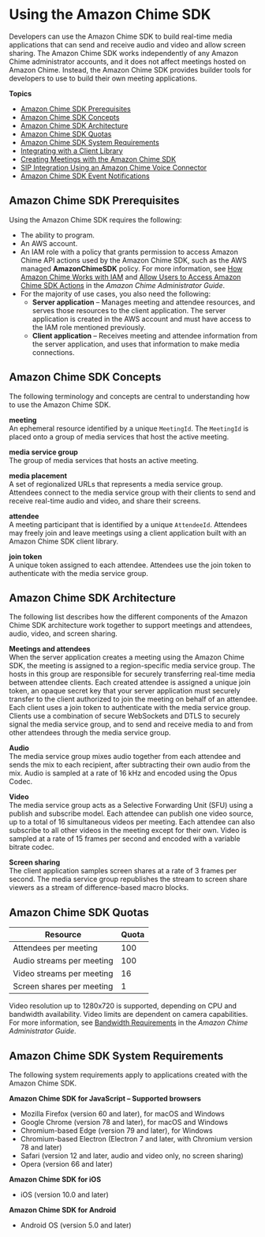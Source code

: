 # Using the Amazon Chime SDK<a name="meetings-sdk"></a>

Developers can use the Amazon Chime SDK to build real\-time media applications that can send and receive audio and video and allow screen sharing\. The Amazon Chime SDK works independently of any Amazon Chime administrator accounts, and it does not affect meetings hosted on Amazon Chime\. Instead, the Amazon Chime SDK provides builder tools for developers to use to build their own meeting applications\.

**Topics**
+ [Amazon Chime SDK Prerequisites](#mtg-prereqs)
+ [Amazon Chime SDK Concepts](#mtg-glossary)
+ [Amazon Chime SDK Architecture](#mtg-arch)
+ [Amazon Chime SDK Quotas](#mtg-limits)
+ [Amazon Chime SDK System Requirements](#mtg-browsers)
+ [Integrating with a Client Library](mtgs-sdk-client-lib.md)
+ [Creating Meetings with the Amazon Chime SDK](mtgs-sdk-mtgs.md)
+ [SIP Integration Using an Amazon Chime Voice Connector](mtgs-sdk-cvc.md)
+ [Amazon Chime SDK Event Notifications](mtgs-sdk-notifications.md)

## Amazon Chime SDK Prerequisites<a name="mtg-prereqs"></a>

Using the Amazon Chime SDK requires the following:
+ The ability to program\.
+ An AWS account\.
+ An IAM role with a policy that grants permission to access Amazon Chime API actions used by the Amazon Chime SDK, such as the AWS managed **AmazonChimeSDK** policy\. For more information, see [How Amazon Chime Works with IAM](https://docs.aws.amazon.com/chime/latest/ag/security_iam_service-with-iam.html) and [Allow Users to Access Amazon Chime SDK Actions](https://docs.aws.amazon.com/chime/latest/ag/security_iam_id-based-policy-examples.html#security_iam_id-based-policy-examples-chime-sdk) in the *Amazon Chime Administrator Guide*\.
+ For the majority of use cases, you also need the following:
  + **Server application** – Manages meeting and attendee resources, and serves those resources to the client application\. The server application is created in the AWS account and must have access to the IAM role mentioned previously\.
  + **Client application** – Receives meeting and attendee information from the server application, and uses that information to make media connections\.

## Amazon Chime SDK Concepts<a name="mtg-glossary"></a>

The following terminology and concepts are central to understanding how to use the Amazon Chime SDK\.

**meeting**  
An ephemeral resource identified by a unique `MeetingId`\. The `MeetingId` is placed onto a group of media services that host the active meeting\.

**media service group**  
The group of media services that hosts an active meeting\.

**media placement**  
A set of regionalized URLs that represents a media service group\. Attendees connect to the media service group with their clients to send and receive real\-time audio and video, and share their screens\.

**attendee**  
A meeting participant that is identified by a unique `AttendeeId`\. Attendees may freely join and leave meetings using a client application built with an Amazon Chime SDK client library\.

**join token**  
A unique token assigned to each attendee\. Attendees use the join token to authenticate with the media service group\.

## Amazon Chime SDK Architecture<a name="mtg-arch"></a>

The following list describes how the different components of the Amazon Chime SDK architecture work together to support meetings and attendees, audio, video, and screen sharing\.

**Meetings and attendees**  
When the server application creates a meeting using the Amazon Chime SDK, the meeting is assigned to a region\-specific media service group\. The hosts in this group are responsible for securely transferring real\-time media between attendee clients\. Each created attendee is assigned a unique join token, an opaque secret key that your server application must securely transfer to the client authorized to join the meeting on behalf of an attendee\. Each client uses a join token to authenticate with the media service group\. Clients use a combination of secure WebSockets and DTLS to securely signal the media service group, and to send and receive media to and from other attendees through the media service group\.

**Audio**  
The media service group mixes audio together from each attendee and sends the mix to each recipient, after subtracting their own audio from the mix\. Audio is sampled at a rate of 16 kHz and encoded using the Opus Codec\.

**Video**  
The media service group acts as a Selective Forwarding Unit \(SFU\) using a publish and subscribe model\. Each attendee can publish one video source, up to a total of 16 simultaneous videos per meeting\. Each attendee can also subscribe to all other videos in the meeting except for their own\. Video is sampled at a rate of 15 frames per second and encoded with a variable bitrate codec\.

**Screen sharing**  
The client application samples screen shares at a rate of 3 frames per second\. The media service group republishes the stream to screen share viewers as a stream of difference\-based macro blocks\.

## Amazon Chime SDK Quotas<a name="mtg-limits"></a>


| Resource | Quota | 
| --- | --- | 
|  Attendees per meeting  |  100  | 
|  Audio streams per meeting  |  100  | 
|  Video streams per meeting  |  16  | 
|  Screen shares per meeting  |  1  | 

Video resolution up to 1280x720 is supported, depending on CPU and bandwidth availability\. Video limits are dependent on camera capabilities\. For more information, see [Bandwidth Requirements](https://docs.aws.amazon.com/chime/latest/ag/network-config.html#bandwidth) in the *Amazon Chime Administrator Guide*\.

## Amazon Chime SDK System Requirements<a name="mtg-browsers"></a>

The following system requirements apply to applications created with the Amazon Chime SDK\.

**Amazon Chime SDK for JavaScript – Supported browsers**
+ Mozilla Firefox \(version 60 and later\), for macOS and Windows
+ Google Chrome \(version 78 and later\), for macOS and Windows
+ Chromium\-based Edge \(version 79 and later\), for Windows
+ Chromium\-based Electron \(Electron 7 and later, with Chromium version 78 and later\)
+ Safari \(version 12 and later, audio and video only, no screen sharing\)
+ Opera \(version 66 and later\)

**Amazon Chime SDK for iOS**
+ iOS \(version 10\.0 and later\)

**Amazon Chime SDK for Android**
+ Android OS \(version 5\.0 and later\)